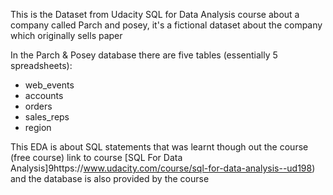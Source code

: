 This is the Dataset from Udacity SQL for Data Analysis course about a company called Parch and posey, it's a fictional dataset about the company which originally sells paper

In the Parch & Posey database there are five tables (essentially 5 spreadsheets):

- web_events
- accounts
- orders
- sales_reps
- region

This EDA is about SQL statements that was learnt though out the course (free course)
link to course [SQL For Data Analysis]9https://www.udacity.com/course/sql-for-data-analysis--ud198)
and the database is also provided by the course 
